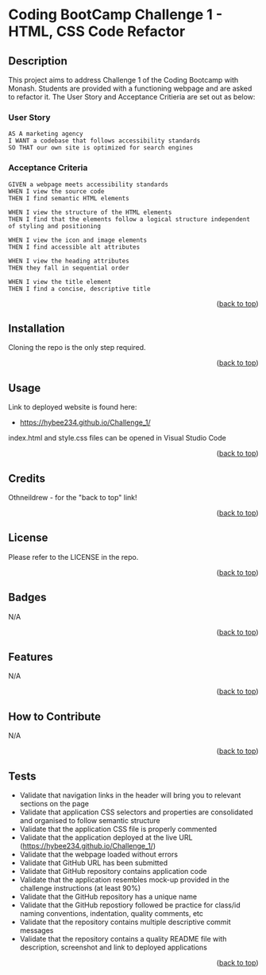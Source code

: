 <!-- Improved compatibility of back to top link: See: https://github.com/othneildrew/Best-README-Template/pull/73 -->
<a name="readme-top"></a>

# Coding BootCamp Challenge 1 - HTML, CSS Code Refactor

## Description

This project aims to address Challenge 1 of the Coding Bootcamp with Monash. Students are provided with a functioning webpage and are asked to refactor it.
The User Story and Acceptance Critieria are set out as below:

### User Story

```
AS A marketing agency
I WANT a codebase that follows accessibility standards
SO THAT our own site is optimized for search engines
```

### Acceptance Criteria

```
GIVEN a webpage meets accessibility standards
WHEN I view the source code
THEN I find semantic HTML elements

WHEN I view the structure of the HTML elements
THEN I find that the elements follow a logical structure independent of styling and positioning

WHEN I view the icon and image elements
THEN I find accessible alt attributes

WHEN I view the heading attributes
THEN they fall in sequential order

WHEN I view the title element
THEN I find a concise, descriptive title
```
<p align="right">(<a href="#readme-top">back to top</a>)</p>

## Installation

Cloning the repo is the only step required.
<p align="right">(<a href="#readme-top">back to top</a>)</p>


## Usage

Link to deployed website is found here:
* https://hybee234.github.io/Challenge_1/
  
index.html and style.css files can be opened in Visual Studio Code

<p align="right">(<a href="#readme-top">back to top</a>)</p>
 

## Credits
Othneildrew - for the "back to top" link!

<p align="right">(<a href="#readme-top">back to top</a>)</p>

## License

Please refer to the LICENSE in the repo.
<p align="right">(<a href="#readme-top">back to top</a>)</p>

## Badges

N/A
<p align="right">(<a href="#readme-top">back to top</a>)</p>

## Features

N/A
<p align="right">(<a href="#readme-top">back to top</a>)</p>

## How to Contribute

N/A
<p align="right">(<a href="#readme-top">back to top</a>)</p>

## Tests

* Validate that navigation links in the header will bring you to relevant sections on the page
* Validate that application CSS selectors and properties are consolidated and organised to follow semantic structure
* Validate that the application CSS file is properly commented
* Validate that the application deployed at the live URL (https://hybee234.github.io/Challenge_1/)
* Validate that the webpage loaded without errors
* Validate that GitHub URL has been submitted
* Validate that GitHub repository contains application code
* Validate that the application resembles mock-up provided in the challenge instructions (at least 90%)
* Validate that the GitHub repository has a unique name
* Validate that the GitHub repostiory followed be practice for class/id naming conventions, indentation, quality comments, etc
* Validate that the repository contains multiple descriptive commit messages
* Validate that the repository contains a quality README file with description, screenshot and link to deployed applications
<p align="right">(<a href="#readme-top">back to top</a>)</p>
